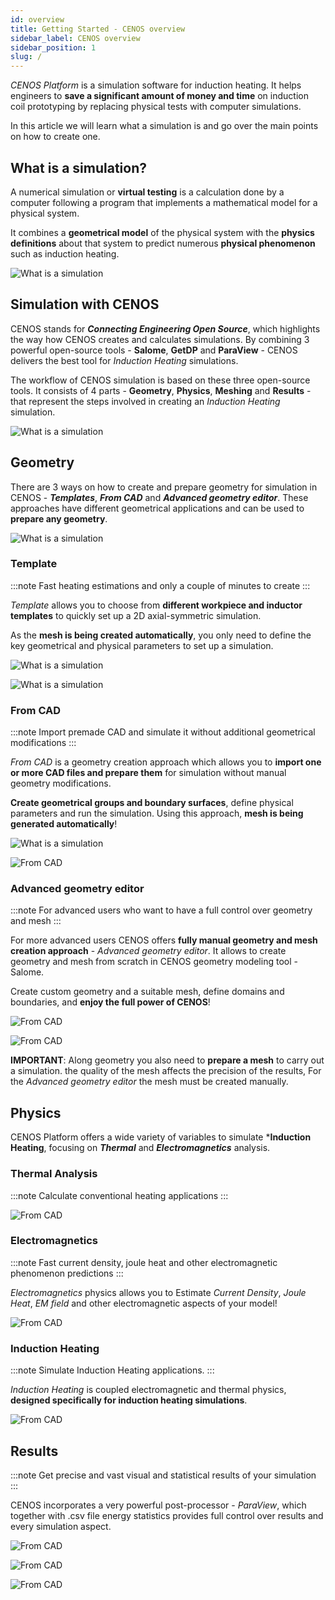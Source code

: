 ```yaml
---
id: overview
title: Getting Started - CENOS overview
sidebar_label: CENOS overview
sidebar_position: 1
slug: /
---
```


*CENOS Platform* is a simulation software for induction heating. It helps engineers to **save a significant amount of money and time** on induction coil prototyping by replacing physical tests with computer simulations.

In this article we will learn what a simulation is and go over the main points on how to create one.

## What is a simulation?

A numerical simulation  or **virtual testing** is a calculation done by a computer following a program that implements a mathematical model for a physical system.

It combines a **geometrical model** of the physical system with the **physics definitions** about that system to predict numerous **physical phenomenon** such as induction heating.

<p align="center">

![What is a simulation](assets/overview/documentacion1.png)

</p>

## Simulation with CENOS

CENOS stands for ***Connecting Engineering Open Source***, which highlights the way how CENOS creates and calculates simulations. By combining 3 powerful open-source tools - **Salome**, **GetDP** and **ParaView** - CENOS delivers the best tool for *Induction Heating* simulations. 

The workflow of CENOS simulation is based on these three open-source tools. It consists of 4 parts - **Geometry**, **Physics**, **Meshing** and **Results** - that represent the steps involved in creating an *Induction Heating* simulation.

<p align="center">

![What is a simulation](assets/overview/documentacion2.png)

</p>

## Geometry

There are 3 ways on how to create and prepare geometry for simulation in CENOS - ***Templates***, ***From CAD*** and ***Advanced geometry editor***. These approaches have different geometrical applications and can be used to **prepare any geometry**.

<p align="center">

![What is a simulation](assets/overview/2.png)

</p>


### Template

:::note
Fast heating estimations and only a couple of minutes to create
:::

*Template* allows you to choose from **different workpiece and inductor templates** to quickly set up a 2D axial-symmetric simulation.

As the **mesh is being created automatically**, you only need to define the key geometrical and physical parameters to set up a simulation.

<p align="center">

![What is a simulation](assets/overview/3.png)

</p>

<p align="center">

![What is a simulation](assets/overview/4.png)

</p>

### From CAD

:::note
Import premade CAD and simulate it without additional geometrical modifications
:::

*From CAD* is a geometry creation approach which allows you to **import one or more CAD files and prepare them** for simulation without manual geometry modifications.

**Create geometrical groups and boundary surfaces**, define physical parameters and run the simulation. Using this approach, **mesh is being generated automatically**!

<p align="center">

![What is a simulation](assets/overview/5.png)

</p>

<p align="center">

![From CAD](assets/overview/6.png)

</p>

### Advanced geometry editor

:::note
For advanced users who want to have a full control over geometry and mesh
:::

For more advanced users CENOS offers **fully manual geometry and mesh creation approach** - *Advanced geometry editor*. It allows to create geometry and mesh from scratch in CENOS geometry modeling tool - Salome.

Create custom geometry and a suitable mesh, define domains and boundaries, and **enjoy the full power of CENOS**!

<p align="center">

![From CAD](assets/overview/7.png)

</p>

<p align="center">

![From CAD](assets/overview/8.png)

</p>

**IMPORTANT**: Along geometry you also need to **prepare a mesh** to carry out a simulation. the quality of the mesh affects the precision of the results, For the *Advanced geometry editor* the mesh must be created manually.

## Physics

CENOS Platform offers a wide variety of variables to simulate ***Induction Heating**, focusing on ***Thermal*** and ***Electromagnetics***  analysis.


### Thermal Analysis

:::note
Calculate conventional heating applications
:::


<p align="center">

![From CAD](assets/overview/11.png)

</p>

### Electromagnetics

:::note
Fast current density, joule heat and other electromagnetic phenomenon predictions
:::

*Electromagnetics* physics allows you to Estimate *Current Density*, *Joule Heat*, *EM field* and other electromagnetic aspects of your model!


<p align="center">

![From CAD](assets/overview/13.png)

</p>

### Induction Heating

:::note
Simulate Induction Heating applications. 
:::

*Induction Heating*  is coupled electromagnetic and thermal physics, **designed specifically for induction heating simulations**.

<p align="center">

![From CAD](assets/overview/15.png)

</p>

## Results

:::note
Get precise  and vast visual and statistical results of your simulation
:::

CENOS incorporates a very powerful post-processor - *ParaView*, which together with .csv file energy statistics provides full control over results and every simulation aspect.

<p align="center">

![From CAD](assets/overview/16.png)

</p>

<p align="center">

![From CAD](assets/overview/17.png)

</p>

<p align="center">

![From CAD](assets/overview/18.png)

</p>
